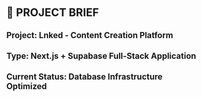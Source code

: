 # 🎯 PROJECT BRIEF

## **Project**: Lnked - Content Creation Platform
## **Type**: Next.js + Supabase Full-Stack Application
## **Current Status**: Database Infrastructure Optimized
